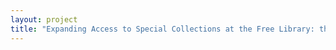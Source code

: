 ```yaml
--- 
layout: project 
title: "Expanding Access to Special Collections at the Free Library: the Children’s Literature Research Collection and beyond" 
---
```



